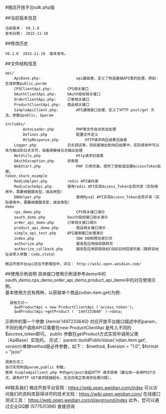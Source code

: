 #微店开放平台sdk php版

##当前版本信息

    当前版本： V0.1.0
    发布日期： 2015-11-10

##修改历史
 
    V0.1.0  2015-11-10  版本发布。

##文件结构信息

    api/
        ApiBase.php:				api基础类，定义了构造基础API类的处理，例如：生成参数public,param
        CPSClientApi.php:		CPS相关接口
        OAuthClientApi.php:		OAuth授权相关接口
        OrderClientApi.php:	 	订单相关接口
        ProductClientApi.php:	商品相关接口
        SimpleApiClient.php:		API通用接口处理，定义了HTTP post/get 方法，参数$public, $param 
        
    includes/
    		AutoLoader.php			PHP类文件自动状态处理
    		Defines.php				配置文件定义
    		HttpResponse.php			HTTP请求响应结果包装类
		Logger.php				日志调试类，目前是输出到响应结果中，实际使用中可以改为输出到日志文件，或者屏蔽掉日志输出处理
		NetUtils.php				Http请求封装类
		OAuthException.php		异常类
		WebStart.php				PHP 引用页面，提供了获取或设置AccessToken处理。
	token_share_example
		RedisHelper.php			redis API操作类
		RedisCacheApi.php		使用redis API实现Access_Token全局共享（实际使用中，需要根据服务型，或自用型）
		DBHelper.php				使用Mysql API实现Access_Token全局共享（实际使用中，需要根据服务型，或自用型）
	demo
		cps_demo.php				CPS相关接口演示
		oauth_demo.php			Oauth授权接口相关演示
		order_api_demo.php		订单相关接口演示
		product_api_demo.php		商品相关接口演示
		simple_api_test.php		API通用接口处理演示
    	index.php					SDK DEMO预览索引页
    	authorize.php				服务型应用授权跳转页
    	authorize_callback.php		服务型应用获取授权CODE后的回调页面（跳转该地址会带入参数：code,state）
  
    微店开放平台api还在不断增加中，详见： http://wiki.open.weidian.com/

##使用示例说明
   具体接口使用示例请参考demo中的oauth_demo,cps_demo,order_api_demo,product_api_demo中的对应使用示例。  
   基本使用方式有两种，以获取单个商品(vdian.item.get)为例:  
   
      调用方式一
       	$wdProductApi = new ProductClientApi ('access_token');
		$wdProductApi->getProduct ( '1497233640' )->data;
示例中的第一个参数 {itemid:1497233640} 对应开放平台接口描述中的param，  
不同的用户调用API只需要在new ProductClientApi 是传入不同的$access_token即可。 
public 参数在getProduct方式实现中调用父类（ApiBase）实现的。
形式： parent::buildPublicValue('vdian.item.get', $version )  
唯独$method是必传参数，如下：
$method, $version = "1.0", $format = "json"

    调用方式二
   	自行实现构造param,public 参数。
   	使用 SimpleApiClient.php 中的get/post发起HTTP 请求调用（建议统一采用POST方式，避免HTTP GET请求链接超长，无法完成正常请求处理问题）。

##联系我们
    微店开放平台官网：https://web.open.weidian.com/index
    可以访问我们的资料库获得详尽的技术文档：https://wiki.open.weidian.com/
    在线接口测试工具： https://web.open.weidian.com/playground/index
    此外，您可以通过企业QQ群 (577531386) 直接咨询